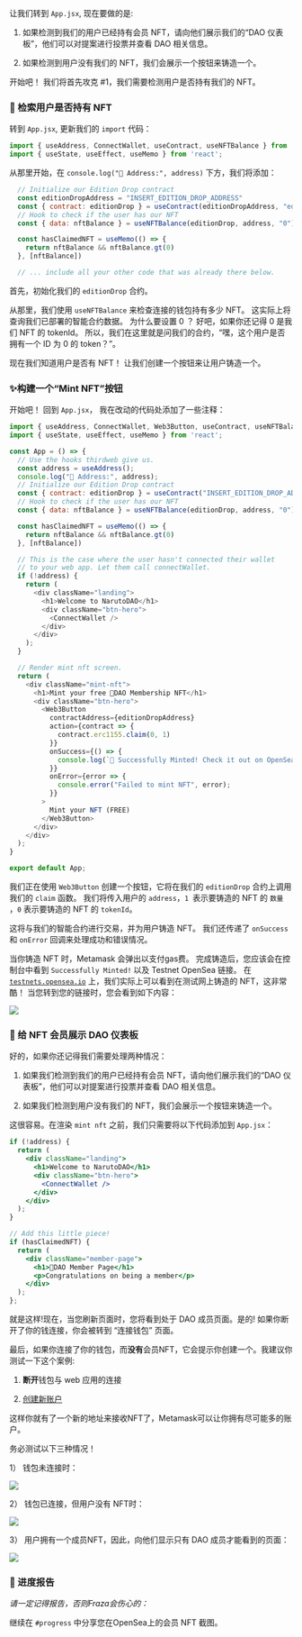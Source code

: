 让我们转到 `App.jsx`, 现在要做的是:

1) 如果检测到我们的用户已经持有会员 NFT，请向他们展示我们的“DAO 仪表板”，他们可以对提案进行投票并查看 DAO 相关信息。

2) 如果检测到用户没有我们的 NFT，我们会展示一个按钮来铸造一个。

开始吧！ 我们将首先攻克 #1，我们需要检测用户是否持有我们的 NFT。

### 🤔 检索用户是否持有 NFT

转到 `App.jsx`, 更新我们的 `import` 代码：

```jsx
import { useAddress, ConnectWallet, useContract, useNFTBalance } from '@thirdweb-dev/react';
import { useState, useEffect, useMemo } from 'react';
```

从那里开始，在 `console.log("👋 Address:", address)` 下方，我们将添加：

```jsx
  // Initialize our Edition Drop contract
  const editionDropAddress = "INSERT_EDITION_DROP_ADDRESS"
  const { contract: editionDrop } = useContract(editionDropAddress, "edition-drop");
  // Hook to check if the user has our NFT
  const { data: nftBalance } = useNFTBalance(editionDrop, address, "0")

  const hasClaimedNFT = useMemo(() => {
    return nftBalance && nftBalance.gt(0)
  }, [nftBalance])

  // ... include all your other code that was already there below.
```

首先，初始化我们的 `editionDrop` 合约。

从那里，我们使用 `useNFTBalance` 来检查连接的钱包持有多少 NFT。 这实际上将查询我们已部署的智能合约数据。 为什么要设置 0 ？ 好吧，如果你还记得 0 是我们 NFT 的 tokenId。 所以，我们在这里就是问我们的合约，“嘿，这个用户是否拥有一个 ID 为 0 的 token？”。

现在我们知道用户是否有 NFT！ 让我们创建一个按钮来让用户铸造一个。

### ✨构建一个“Mint NFT”按钮

开始吧！ 回到 `App.jsx`， 我在改动的代码处添加了一些注释：

```javascript
import { useAddress, ConnectWallet, Web3Button, useContract, useNFTBalance } from '@thirdweb-dev/react';
import { useState, useEffect, useMemo } from 'react';

const App = () => {
  // Use the hooks thirdweb give us.
  const address = useAddress();
  console.log("👋 Address:", address);
  // Initialize our Edition Drop contract
  const { contract: editionDrop } = useContract("INSERT_EDITION_DROP_ADDRESS", "edition-drop");
  // Hook to check if the user has our NFT
  const { data: nftBalance } = useNFTBalance(editionDrop, address, "0")

  const hasClaimedNFT = useMemo(() => {
    return nftBalance && nftBalance.gt(0)
  }, [nftBalance])

  // This is the case where the user hasn't connected their wallet
  // to your web app. Let them call connectWallet.
  if (!address) {
    return (
      <div className="landing">
        <h1>Welcome to NarutoDAO</h1>
        <div className="btn-hero">
          <ConnectWallet />
        </div>
      </div>
    );
  }

  // Render mint nft screen.
  return (
    <div className="mint-nft">
      <h1>Mint your free 🍪DAO Membership NFT</h1>
      <div className="btn-hero">
        <Web3Button 
          contractAddress={editionDropAddress}
          action={contract => {
            contract.erc1155.claim(0, 1)
          }}
          onSuccess={() => {
            console.log(`🌊 Successfully Minted! Check it out on OpenSea: https://testnets.opensea.io/assets/${editionDrop.getAddress()}/0`);
          }}
          onError={error => {
            console.error("Failed to mint NFT", error);
          }}
        >
          Mint your NFT (FREE)
        </Web3Button>
      </div>
    </div>
  );
}

export default App;
```

我们正在使用 `Web3Button` 创建一个按钮，它将在我们的 `editionDrop` 合约上调用我们的 `claim` 函数。 我们将传入用户的 `address`，`1 `表示要铸造的 NFT 的 `数量` ，`0` 表示要铸造的 NFT 的 `tokenId`。

这将与我们的智能合约进行交易，并为用户铸造 NFT。 我们还传递了 `onSuccess` 和 `onError` 回调来处理成功和错误情况。

当你铸造 NFT 时，Metamask 会弹出以支付gas费。 完成铸造后，您应该会在控制台中看到 `Successfully Minted!` 以及 Testnet OpenSea 链接。 在 [`testnets.opensea.io`](http://testnets.opensea.io/) 上，我们实际上可以看到在测试网上铸造的 NFT，这非常酷！ 当您转到您的链接时，您会看到如下内容：

![](https://i.imgur.com/PjjDSxd.png)

### 🛑 给 NFT 会员展示 DAO 仪表板

好的，如果你还记得我们需要处理两种情况：

1) 如果我们检测到我们的用户已经持有会员 NFT，请向他们展示我们的“DAO 仪表板”，他们可以对提案进行投票并查看 DAO 相关信息。

2) 如果我们检测到用户没有我们的 NFT，我们会展示一个按钮来铸造一个。

这很容易。在渲染 `mint nft` 之前，我们只需要将以下代码添加到 `App.jsx`：

```jsx
if (!address) {
  return (
    <div className="landing">
      <h1>Welcome to NarutoDAO</h1>
      <div className="btn-hero">
        <ConnectWallet />
      </div>
    </div>
  );
}

// Add this little piece!
if (hasClaimedNFT) {
  return (
    <div className="member-page">
      <h1>🍪DAO Member Page</h1>
      <p>Congratulations on being a member</p>
    </div>
  );
};
```

就是这样!现在，当您刷新页面时，您将看到处于 DAO 成员页面。是的! 如果你断开了你的钱连接，你会被转到 “连接钱包” 页面。

最后，如果你连接了你的钱包，而**没有**会员NFT，它会提示你创建一个。我建议你测试一下这个案例:

1) **断开**钱包与 web 应用的连接

2) [创建新账户](https://metamask.zendesk.com/hc/en-us/articles/360015289452-How-to-create-an-additional-account-in-your-MetaMask-wallet)

这样你就有了一个新的地址来接收NFT了，Metamask可以让你拥有尽可能多的账户。

务必测试以下三种情况！

1） 钱包未连接时：

![](https://i.imgur.com/wIWqk4L.png)

2） 钱包已连接，但用户没有 NFT时：

![](https://i.imgur.com/4y06Gvb.png)

3） 用户拥有一个成员NFT，因此，向他们显示只有 DAO 成员才能看到的页面：

![](https://i.imgur.com/SVy3Yne.png)

### 🚨 进度报告

*请一定记得报告，否则Fraza会伤心的：*

继续在 `#progress` 中分享您在OpenSea上的会员 NFT 截图。



